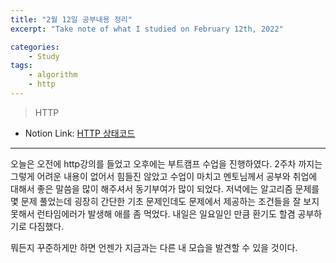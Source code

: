 ```yaml
---
title: "2월 12일 공부내용 정리"
excerpt: "Take note of what I studied on February 12th, 2022"

categories:    
    - Study
tags:
    - algorithm
    - http
---
```

> HTTP
* Notion Link: [HTTP 상태코드](https://funny-gourd-490.notion.site/HTTP-dc0521c31e13449aad1aba4ab4a814f1)
  
---
오늘은 오전에 http강의를 들었고 오후에는 부트캠프 수업을 진행하였다. 2주차 까지는 그렇게
어려운 내용이 없어서 힘들진 않았고 수업이 마치고 멘토님께서 공부와 취업에 대해서 좋은 말씀을 많이 
해주셔서 동기부여가 많이 되었다. 저녁에는 알고리즘 문제를 몇 문제 풀었는데 굉장히 간단한 기초 문제인데도
문제에서 제공하는 조건들을 잘 보지 못해서 런타임에러가 발생해 애를 좀 먹었다. 
내일은 일요일인 만큼 환기도 할겸 공부하기로 다짐했다.

뭐든지 꾸준하게만 하면 언젠가 지금과는 다른 내 모습을 발견할 수 있을 것이다.